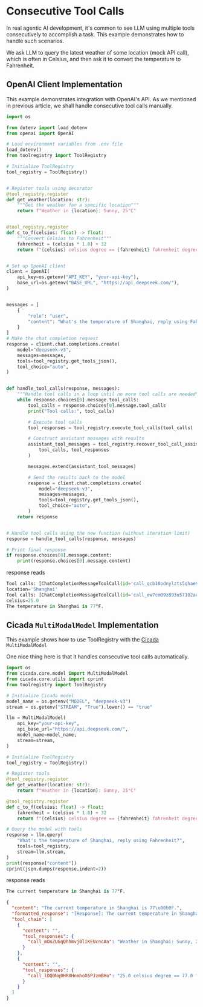 # Consecutive Tool Calls

In real agentic AI development, it's common to see LLM using multiple tools consecutively to accomplish a task. This example demonstrates how to handle such scenarios.

We ask LLM to query the latest weather of some location (mock API call), which is often in Celsius, and then ask it to convert the temperature to Fahrenheit.

## OpenAI Client Implementation

This example demonstrates integration with OpenAI's API. As we mentioned in previous article, we shall handle consecutive tool calls manually.

```python
import os

from dotenv import load_dotenv
from openai import OpenAI

# Load environment variables from .env file
load_dotenv()
from toolregistry import ToolRegistry

# Initialize ToolRegistry
tool_registry = ToolRegistry()


# Register tools using decorator
@tool_registry.register
def get_weather(location: str):
    """Get the weather for a specific location"""
    return f"Weather in {location}: Sunny, 25°C"


@tool_registry.register
def c_to_f(celsius: float) -> float:
    """Convert Celsius to Fahrenheit"""
    fahrenheit = (celsius * 1.8) + 32
    return f"{celsius} celsius degree == {fahrenheit} fahrenheit degree"


# Set up OpenAI client
client = OpenAI(
    api_key=os.getenv("API_KEY", "your-api-key"),
    base_url=os.getenv("BASE_URL", "https://api.deepseek.com/"),
)


messages = [
    {
        "role": "user",
        "content": "What's the temperature of Shanghai, reply using Fahrenheit?",
    }
]
# Make the chat completion request
response = client.chat.completions.create(
    model="deepseek-v3",
    messages=messages,
    tools=tool_registry.get_tools_json(),
    tool_choice="auto",
)


def handle_tool_calls(response, messages):
    """Handle tool calls in a loop until no more tool calls are needed"""
    while response.choices[0].message.tool_calls:
        tool_calls = response.choices[0].message.tool_calls
        print("Tool calls:", tool_calls)

        # Execute tool calls
        tool_responses = tool_registry.execute_tool_calls(tool_calls)

        # Construct assistant messages with results
        assistant_tool_messages = tool_registry.recover_tool_call_assistant_message(
            tool_calls, tool_responses
        )

        messages.extend(assistant_tool_messages)

        # Send the results back to the model
        response = client.chat.completions.create(
            model="deepseek-v3",
            messages=messages,
            tools=tool_registry.get_tools_json(),
            tool_choice="auto",
        )
    return response


# Handle tool calls using the new function (without iteration limit)
response = handle_tool_calls(response, messages)

# Print final response
if response.choices[0].message.content:
    print(response.choices[0].message.content)
```

response reads

```python
Tool calls: [ChatCompletionMessageToolCall(id='call_qcb10odnylzts5qhae9jvt7v', function=Function(arguments='{"location":"Shanghai"}', name='get_weather'), type='function', index=0)]
location='Shanghai'
Tool calls: [ChatCompletionMessageToolCall(id='call_ew7cm09z893u57102aeny2zp', function=Function(arguments='{"celsius":25}', name='c_to_f'), type='function', index=0)]
celsius=25.0
The temperature in Shanghai is 77°F.
```

## Cicada `MultiModalModel` Implementation

This example shows how to use ToolRegistry with the [Cicada](https://cicada.lab.oaklight.cn) `MultiModalModel`

One nice thing here is that it handles consecutive tool calls automatically.

```python
import os
from cicada.core.model import MultiModalModel
from cicada.core.utils import cprint
from toolregistry import ToolRegistry

# Initialize Cicada model
model_name = os.getenv("MODEL", "deepseek-v3")
stream = os.getenv("STREAM", "True").lower() == "true"

llm = MultiModalModel(
    api_key="your-api-key",
    api_base_url="https://api.deepseek.com/",
    model_name=model_name,
    stream=stream,
)

# Initialize ToolRegistry
tool_registry = ToolRegistry()

# Register tools
@tool_registry.register
def get_weather(location: str):
    return f"Weather in {location}: Sunny, 25°C"

@tool_registry.register
def c_to_f(celsius: float) -> float:
    fahrenheit = (celsius * 1.8) + 32
    return f"{celsius} celsius degree == {fahrenheit} fahrenheit degree"

# Query the model with tools
response = llm.query(
    "What's the temperature of Shanghai, reply using Fahrenheit?",
    tools=tool_registry,
    stream=llm.stream,
)
print(response["content"])
cprint(json.dumps(response,indent=2))
```

response reads

```python
The current temperature in Shanghai is 77°F.
```

```json
{
  "content": "The current temperature in Shanghai is 77\u00b0F.",
  "formatted_response": "[Response]: The current temperature in Shanghai is 77\u00b0F.",
  "tool_chain": [
    {
      "content": "",
      "tool_responses": {
        "call_mOnZUGqQhhmvj0lIKEUcncAn": "Weather in Shanghai: Sunny, 25\u00b0C"
      }
    },
    {
      "content": "",
      "tool_responses": {
        "call_lDQ0Nq0HRXHnmhoX6PJzmBHo": "25.0 celsius degree == 77.0 fahrenheit degree"
      }
    }
  ]
}
```
